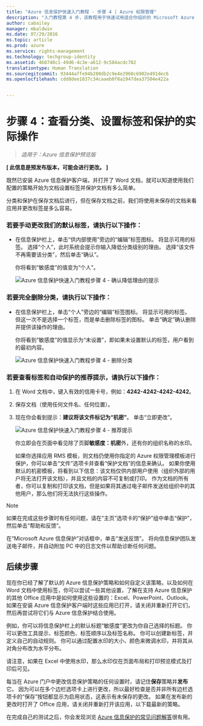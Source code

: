 ```yaml
---
title: "Azure 信息保护快速入门教程 - 步骤 4 | Azure 权限管理"
description: "入门教程第 4 步，该教程用于快速试用适合你组织的 Microsoft Azure 信息保护，只需 4 个步骤，所需时间不到 15 分钟。"
author: cabailey
manager: mbaldwin
ms.date: 07/29/2016
ms.topic: article
ms.prod: azure
ms.service: rights-management
ms.technology: techgroup-identity
ms.assetid: 468748c1-49d6-4c3e-a612-9c584acdc782
translationtype: Human Translation
ms.sourcegitcommit: 93444affe94b280db2c9e4e2960c6902e491dec6
ms.openlocfilehash: cdd8dee1837c34caaeb0f8a1947dea37504e422a


---
```


# 步骤 4：查看分类、设置标签和保护的实际操作 

>*适用于：Azure 信息保护预览版*

**[ 此信息是预发布版本，可能会进行更改。 ]**

既然已安装 Azure 信息保护客户端，并打开了 Word 文档，就可以知道使用我们配置的策略开始为文档设置标签并保护文档有多么简单。

分类和保护在保存文档后进行，但在保存文档之前，我们将使用未保存的文档来看应用并更改标签是多么容易。

### 若要手动更改我们的默认标签，请执行以下操作：

- 在信息保护栏上，单击“供内部使用”旁边的“编辑”标签图标。 将显示可用的标签。 选择“个人”，此时系统会提示你输入降低分类级别的理由。 选择“该文件不再需要该分类”，然后单击“确认”。  

    你将看到“敏感度”的值变为“个人”。

    ![Azure 信息保护快速入门教程步骤 4 - 确认降低理由的提示](../media/confirm-lowering.png)

### 若要完全删除分类，请执行以下操作：

- 在信息保护栏上，单击“个人”旁边的“编辑”标签图标。 将显示可用的标签。 但这一次不是选择一个标签，而是单击删除标签的图标。 单击“确定”确认删除并提供该操作的理由。  

    你将看到“敏感度”的值显示为“未设置”，即如果未设置默认的标签，用户看到的最初内容。

    ![Azure 信息保护快速入门教程步骤 4 - 删除分类](../media/sensitivity-not-set.png)


### 若要查看标签和自动保护的推荐提示，请执行以下操作：

1. 在 Word 文档中，键入有效的信用卡号，例如：**4242-4242-4242-4242**。 

2. 保存文档（使用任何文件名、任何位置）。 

3. 现在你会看到提示：**建议将该文件标记为“机密”**。 单击“立即更改”。

    ![Azure 信息保护快速入门教程步骤 4 - 推荐提示](../media/change-now.png)

    你立即会在页面中看见除了页脚**敏感度：机密**外，还有你的组织名称的水印。 

    如果你选择应用 RMS 模板，则文档仍使用你指定的 Azure 权限管理模板进行保护，你可以单击“文件”选项卡并查看“保护文档”的信息来确认。 如果你使用默认的机密模板，将看到以下信息：该文档仅供内部用户使用（组织外部的用户将无法打开该文档），并且文档的内容不可复制或打印。 作为文档的所有者，你可以复制和打印该文档，但是如果将其通过电子邮件发送给组织中的其他用户，那么他们将无法执行这些操作。

> [!NOTE]
>如果在完成这些步骤时有任何问题，请在“主页”选项卡的“保护”组中单击“保护”，然后单击“帮助和反馈”。 
>
>在“Microsoft Azure 信息保护”对话框中，单击“发送反馈”。 将向信息保护团队发送电子邮件，并自动附加 PC 中的日志文件以帮助诊断任何问题。

##  后续步骤

现在你已经了解了默认的 Azure 信息保护策略和如何自定义该策略，以及如何在 Word 文档中使用标签，你可以尝试一些其他设置，了解在支持 Azure 信息保护的其他 Office 应用中是如何使用这些设置的：Excel、PowerPoint、Outlook。 如果在安装 Azure 信息保护客户端时这些应用已打开，请关闭并重新打开它们，然后再尝试将它们与 Azure 信息保护结合使用。

例如，你可以将信息保护栏上的默认标题“敏感度”更改为你自己选择的标题。 你可以更改工具提示、标签颜色、标签顺序以及标签名称。 你可以创建新标签，并定义自己的自动规则。 你可以通过配置水印的大小、颜色来微调水印，并将其从对角分布改为水平分布。

请注意，如果在 Excel 中使用水印，那么水印仅在页面布局和打印预览模式及打印后可见。

每当在 Azure 门户中更改信息保护策略的任何设置时，请记住**保存**策略并**发布**它。 因为可以在多个边栏选项卡上进行更改，所以最好检查是否并非所有边栏选项卡的“保存”按钮都显示为启用状态，这表示有未保存的更改。 如果在发布新的更改时打开了 Office 应用，请关闭并重新打开该应用，以下载最新的策略。

在完成自己的测试之后，你会发现浏览 [Azure 信息保护的常见问题解答](faq.md)很有用。




<!--HONumber=Jul16_HO5-->


